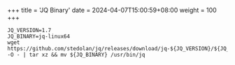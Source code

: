 +++
title = 'JQ Binary'
date = 2024-04-07T15:00:59+08:00
weight = 100
+++

```shell
JQ_VERSION=1.7
JQ_BINARY=jq-linux64
wget https://github.com/stedolan/jq/releases/download/jq-${JQ_VERSION}/${JQ_BINARY}.tar.gz -O - | tar xz && mv ${JQ_BINARY} /usr/bin/jq
```

 